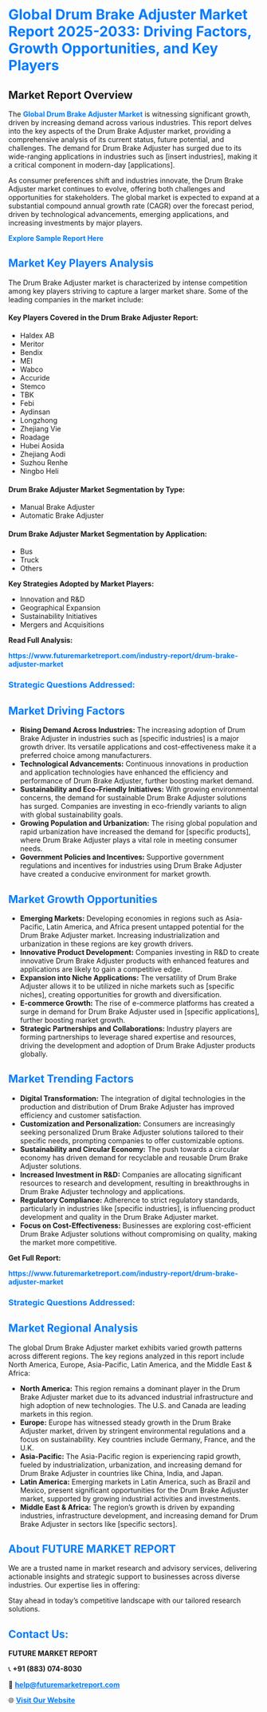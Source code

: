 <h1 style="color: #007BFF;">Global Drum Brake Adjuster Market Report 2025-2033: Driving Factors, Growth Opportunities, and Key Players</h1>

<section id="overview">
<h2>Market Report Overview</h2>
<p>The <a href="https://www.futuremarketreport.com/industry-report/drum-brake-adjuster-market" style="color: #007BFF; text-decoration: none;"><strong>Global Drum Brake Adjuster Market</strong></a> is witnessing significant growth, driven by increasing demand across various industries. This report delves into the key aspects of the Drum Brake Adjuster market, providing a comprehensive analysis of its current status, future potential, and challenges. The demand for Drum Brake Adjuster has surged due to its wide-ranging applications in industries such as [insert industries], making it a critical component in modern-day [applications].</p>
<p>As consumer preferences shift and industries innovate, the Drum Brake Adjuster market continues to evolve, offering both challenges and opportunities for stakeholders. The global market is expected to expand at a substantial compound annual growth rate (CAGR) over the forecast period, driven by technological advancements, emerging applications, and increasing investments by major players.</p>
</section>

<section id="overview">
<p><a href="https://www.futuremarketreport.com/request-sample/reportId=92403" style="color: #007BFF; text-decoration: none;"><strong>Explore Sample Report Here</strong></a></p>
</section>

<section id="key-players">
<h2 style="color: #007BFF;">Market Key Players Analysis</h2>
<p>The Drum Brake Adjuster market is characterized by intense competition among key players striving to capture a larger market share. Some of the leading companies in the market include:</p>
<h4>Key Players Covered in the Drum Brake Adjuster Report:</h4>
<ul><li>Haldex AB</li><li>Meritor</li><li>Bendix</li><li>MEI</li><li>Wabco</li><li>Accuride</li><li>Stemco</li><li>TBK</li><li>Febi</li><li>Aydinsan</li><li>Longzhong</li><li>Zhejiang Vie</li><li>Roadage</li><li>Hubei Aosida</li><li>Zhejiang Aodi</li><li>Suzhou Renhe</li><li>Ningbo Heli</li></ul>
<h4>Drum Brake Adjuster Market Segmentation by Type:</h4>
<ul><li>Manual Brake Adjuster</li><li>Automatic Brake Adjuster</li></ul>

<h4>Drum Brake Adjuster Market Segmentation by Application:</h4>
<ul><li>Bus</li><li>Truck</li><li>Others</li></ul>
<p><strong>Key Strategies Adopted by Market Players:</strong></p>
<ul>
<li>Innovation and R&D</li>
<li>Geographical Expansion</li>
<li>Sustainability Initiatives</li>
<li>Mergers and Acquisitions</li>
</ul>
</section>

<section>
<p><strong>Read Full Analysis: </strong></p><a href="https://www.futuremarketreport.com/industry-report/drum-brake-adjuster-market" style="color: #007BFF; text-decoration: none;"><strong>https://www.futuremarketreport.com/industry-report/drum-brake-adjuster-market</strong></a>
<h3 style="color: #007BFF;">Strategic Questions Addressed:</h3>
</section>

<section id="driving-factors">
<h2 style="color: #007BFF;">Market Driving Factors</h2>
<ul>
<li><strong>Rising Demand Across Industries:</strong> The increasing adoption of Drum Brake Adjuster in industries such as [specific industries] is a major growth driver. Its versatile applications and cost-effectiveness make it a preferred choice among manufacturers.</li>
<li><strong>Technological Advancements:</strong> Continuous innovations in production and application technologies have enhanced the efficiency and performance of Drum Brake Adjuster, further boosting market demand.</li>
<li><strong>Sustainability and Eco-Friendly Initiatives:</strong> With growing environmental concerns, the demand for sustainable Drum Brake Adjuster solutions has surged. Companies are investing in eco-friendly variants to align with global sustainability goals.</li>
<li><strong>Growing Population and Urbanization:</strong> The rising global population and rapid urbanization have increased the demand for [specific products], where Drum Brake Adjuster plays a vital role in meeting consumer needs.</li>
<li><strong>Government Policies and Incentives:</strong> Supportive government regulations and incentives for industries using Drum Brake Adjuster have created a conducive environment for market growth.</li>
</ul>
</section>

<section id="growth-opportunities">
<h2 style="color: #007BFF;">Market Growth Opportunities</h2>
<ul>
<li><strong>Emerging Markets:</strong> Developing economies in regions such as Asia-Pacific, Latin America, and Africa present untapped potential for the Drum Brake Adjuster market. Increasing industrialization and urbanization in these regions are key growth drivers.</li>
<li><strong>Innovative Product Development:</strong> Companies investing in R&D to create innovative Drum Brake Adjuster products with enhanced features and applications are likely to gain a competitive edge.</li>
<li><strong>Expansion into Niche Applications:</strong> The versatility of Drum Brake Adjuster allows it to be utilized in niche markets such as [specific niches], creating opportunities for growth and diversification.</li>
<li><strong>E-commerce Growth:</strong> The rise of e-commerce platforms has created a surge in demand for Drum Brake Adjuster used in [specific applications], further boosting market growth.</li>
<li><strong>Strategic Partnerships and Collaborations:</strong> Industry players are forming partnerships to leverage shared expertise and resources, driving the development and adoption of Drum Brake Adjuster products globally.</li>
</ul>
</section>

<section id="trending-factors">
<h2 style="color: #007BFF;">Market Trending Factors</h2>
<ul>
<li><strong>Digital Transformation:</strong> The integration of digital technologies in the production and distribution of Drum Brake Adjuster has improved efficiency and customer satisfaction.</li>
<li><strong>Customization and Personalization:</strong> Consumers are increasingly seeking personalized Drum Brake Adjuster solutions tailored to their specific needs, prompting companies to offer customizable options.</li>
<li><strong>Sustainability and Circular Economy:</strong> The push towards a circular economy has driven demand for recyclable and reusable Drum Brake Adjuster solutions.</li>
<li><strong>Increased Investment in R&D:</strong> Companies are allocating significant resources to research and development, resulting in breakthroughs in Drum Brake Adjuster technology and applications.</li>
<li><strong>Regulatory Compliance:</strong> Adherence to strict regulatory standards, particularly in industries like [specific industries], is influencing product development and quality in the Drum Brake Adjuster market.</li>
<li><strong>Focus on Cost-Effectiveness:</strong> Businesses are exploring cost-efficient Drum Brake Adjuster solutions without compromising on quality, making the market more competitive.</li>
</ul>
</section>

<section>
<p><strong>Get Full Report: </strong></p><a href="https://www.futuremarketreport.com/industry-report/drum-brake-adjuster-market" style="color: #007BFF; text-decoration: none;"><strong>https://www.futuremarketreport.com/industry-report/drum-brake-adjuster-market</strong></a>
<h3 style="color: #007BFF;">Strategic Questions Addressed:</h3>
</section>


<section id="regional-analysis">
<h2 style="color: #007BFF;">Market Regional Analysis</h2>
<p>The global Drum Brake Adjuster market exhibits varied growth patterns across different regions. The key regions analyzed in this report include North America, Europe, Asia-Pacific, Latin America, and the Middle East & Africa:</p>
<ul>
<li><strong>North America:</strong> This region remains a dominant player in the Drum Brake Adjuster market due to its advanced industrial infrastructure and high adoption of new technologies. The U.S. and Canada are leading markets in this region.</li>
<li><strong>Europe:</strong> Europe has witnessed steady growth in the Drum Brake Adjuster market, driven by stringent environmental regulations and a focus on sustainability. Key countries include Germany, France, and the U.K.</li>
<li><strong>Asia-Pacific:</strong> The Asia-Pacific region is experiencing rapid growth, fueled by industrialization, urbanization, and increasing demand for Drum Brake Adjuster in countries like China, India, and Japan.</li>
<li><strong>Latin America:</strong> Emerging markets in Latin America, such as Brazil and Mexico, present significant opportunities for the Drum Brake Adjuster market, supported by growing industrial activities and investments.</li>
<li><strong>Middle East & Africa:</strong> The region’s growth is driven by expanding industries, infrastructure development, and increasing demand for Drum Brake Adjuster in sectors like [specific sectors].</li>
</ul>
</section>

<footer>
<h2 style="color: #007BFF;">About FUTURE MARKET REPORT</h2>
<p>We are a trusted name in market research and advisory services, delivering actionable insights and strategic support to businesses across diverse industries. Our expertise lies in offering:</p>

<p>Stay ahead in today’s competitive landscape with our tailored research solutions.</p>

<h2 style="color: #007BFF;">Contact Us:</h2>
<p><strong>FUTURE MARKET REPORT</strong></p>
<p>📞 <strong>+91 (883) 074-8030</strong></p>
<p>📧 <strong><a href="mailto:help@futuremarketreport.com" style="color: #007BFF;">help@futuremarketreport.com</a></strong></p>
<p>🌐 <strong><a href="https://www.futuremarketreport.com/" style="color: #007BFF;">Visit Our Website</a></strong></p>
</footer>